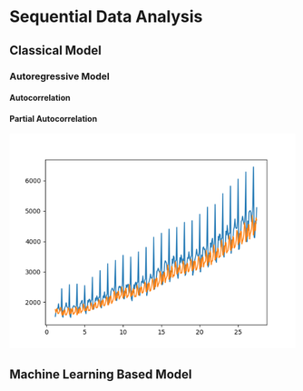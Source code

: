 # Sequential Data Analysis
## Classical Model
### Autoregressive Model
#### Autocorrelation
#### Partial Autocorrelation
![Image of Setup](Classic/Data/Figure_1.png)
## Machine Learning Based Model
